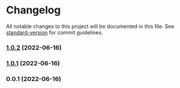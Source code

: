 # Changelog

All notable changes to this project will be documented in this file. See [standard-version](https://github.com/conventional-changelog/standard-version) for commit guidelines.

### [1.0.2](https://github.com/goremchik/pad-zero/compare/v1.0.1...v1.0.2) (2022-06-16)

### [1.0.1](https://github.com/goremchik/pad-zero/compare/v0.0.1...v1.0.1) (2022-06-16)

### 0.0.1 (2022-06-16)
